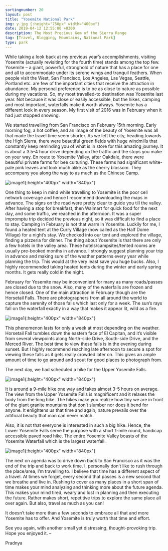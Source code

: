 ```yaml
---
sortingnumber: 20
layout: post
title: "Yosemite National Park"
img: y.jpg {:height="750px" width="400px"}
date: 2019-04-12 12:55:00 +0300
description: The Most Precious Gem of the Sierra Range
tag: [Travel, Blogging, Mountains, National Park]
type: park
---
```


While taking a look back at my previous year’s accomplishments, visiting Yosemite (actually revisiting for the fourth time) stands among the top few. Yosemite – a giant, powerful, stronghold of nature that has a place for one and all to accommodate under its serene wings and tranquil feathers. When people visit the West, San Francisco, Los Angeles, Las Vegas, Seattle, Portland etc. are few of the important cities that receive the attraction in abundance. My personal preference is to be as close to nature as possible during my vacations. So, my most travelled-to destination was Yosemite last year. Not because it was close or easily accessible, but the hikes, camping and most important, waterfalls make it worth always. Yosemite has a different look in every season. My first visit of 2016 was in February when it had just stopped snowing.

We started travelling from San Francisco on February 15th morning. Early morning fog, a hot coffee, and an image of the beauty of Yosemite was all that made the travel time seem shorter. As we left the city, heading towards the High Sierra, there were beautiful green fields with huge windmills that constantly keep reminding you of what is in store for this amazing journey. It is about a 3.5-4 hour drive depending on the traffic and the stops you make on your way. En route to Yosemite Valley, after Oakdale, there were beautiful private farms for bee culturing. These farms had significant white-pale pink leaves and look much alike as the cherry blossom. They accompany you along the way to as much as the Chinese Camp.

![image1]({{site.baseurl}}/assets/img/Yosemite/y1.png){:height="400px" width="840px"}

One thing to keep in mind while travelling to Yosemite is the poor cell network coverage and hence I recommend downloading the maps in advance. The signs on the road were pretty clear to guide you till the valley. After having a stop for breakfast, then Walmart for quick food for the next day, and some traffic, we reached in the afternoon.  It was a super impromptu trip decided the previous night, so it was difficult to find a place to stay. Camping in February is not that warm in Yosemite. Luckily for me, I found a heated tent at the Curry Village (now called as the Half Dome Village) for a night’s stay. We checked into our tent and explored the village, finding a pizzeria for dinner. The thing about Yosemite is that there are only a few hotels in the valley area. These hotels/campsites/tented rooms are usually pre-booked months in advance. I strongly suggest planning your trip in advance and making sure of the weather patterns every year while planning the trip. This would at the very least save you huge bucks. Also, I highly recommended taking heated tents during the winter and early spring months. It gets really cold in the night.

February for Yosemite may be inconvenient for many as many roads/passes are closed due to the snow. Also, many of the waterfalls are frozen and hence closed. One of the main attraction in February though are the Horsetail Falls. There are photographers from all around the world to capture the serenity of those falls which last only for a week. The sun’s rays fall on the waterfall exactly in a way that makes it appear lit, wild as a fire.

![image1]({{site.baseurl}}/assets/img/Yosemite/y2.jpg){:height="400px" width="840px"}

This phenomenon lasts for only a week at most depending on the weather. Horsetail Fall tumbles down the eastern face of El Capitan, and it’s visible from several viewpoints along North-side Drive, South-side Drive, and the Merced River. The best time to view these falls is in the evening during sunset. But I highly recommend reaching late afternoon to secure a spot for viewing these falls as it gets really crowded later on. This gives an ample amount of time to go around and scout for good places to photograph from.

The next day, we had scheduled a hike for the Upper Yosemite Falls.

![image1]({{site.baseurl}}/assets/img/Yosemite/y3.jpg){:height="400px" width="840px"}

It is around a 9-mile hike one way and takes almost 3-5 hours on average. The view from the Upper Yosemite Falls is magnificent and it relaxes the body from the long hike. The hikes make you realize how tiny we are in front of the giant granite mountains that don’t slumber nor does it bend for anyone. It enlightens us that time and again, nature prevails over the artificial beauty that man can never match.

Also, it is not that everyone is interested in such a big hike. Hence, the Lower Yosemite Falls serve the purpose with a short 1-mile round, handicap accessible paved road hike. The entire Yosemite Valley boasts of the Yosemite Waterfall which is the largest waterfall.

![image1]({{site.baseurl}}/assets/img/Yosemite/y4.jpg){:height="400px" width="840px"}

The next on agenda was to drive down back to San Francisco as it was the end of the trip and back to work time. I, personally don’t like to rush through the place/area, I’m travelling to. I believe that time has a different aspect of a travel. At times we forget, every second that passes is a new second that we breathe and live in. Rushing to cover as many places in a short span of time makes your mind analyzing and thinking more about the future agenda. This makes your mind tired, weary and lost in planning and then executing the future. Rather makes short, repetitive trips to explore the same place all over again. But also, travel as much as you can!

It doesn’t take more than a few seconds to embrace all that and more Yosemite has to offer. And Yosemite is truly worth that time and effort.

See you again, with another small yet distressing, thought-provoking trip. Hope you enjoyed it.
–

Pradnya
